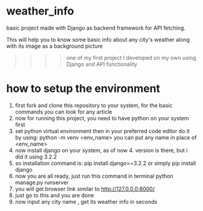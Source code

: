 # weather_info
basic project made with Django as backend framework for API fetching.

This will help you to know some basic info about any city's weather along with its image as a background picture

>>>>one of my first project I developed on my own using Django and API functionality

# how to setup the environment
1) first fork and clone this repository to your system, for the basic commands you can look for any article
2) now for running this project, you need to have python on your system first
3) set python virtual environment then in your preferred code editor
do it by using: python -m venv <env_name>
you can put any name in place of <env_name>
4) now install django on your system, as of now 4. version is there, but i did it using 3.2.2
5) so installation command is: pip install django==3.2.2 or simply pip install django
6) now you are all ready, just run this command in terminal
python manage.py runserver
7) you will get browser link similar to http://127.0.0.0:8000/
8) just go to this and you are done
9) now input any city name , get its weather info in seconds
